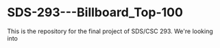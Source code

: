 # SDS-293---Billboard_Top-100
This is the repository for the final project of SDS/CSC 293. We're looking into 
